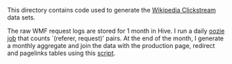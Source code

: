 This directory contains code used to generate the [Wikipedia Clickstream](http://datahub.io/dataset/wikipedia-clickstream) data sets.

The raw WMF request  logs are stored for 1 month in Hive. I run a daily [oozie job](https://github.com/ewulczyn/wmf/tree/master/clickstream/oozie)
that counts `(referer, request)' pairs. At the end of the month, I generate a monthly aggregate and join the data with the production 
page, redirect and pagelinks tables using this [script](https://github.com/ewulczyn/wmf/blob/master/clickstream/publish/generate_monthly_agg.sql).
